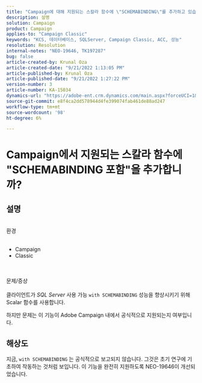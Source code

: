 ```yaml
---
title: "Campaign에 대해 지원되는 스칼라 함수에 \"SCHEMABINDING\"를 추가하고 있습니까?"
description: 설명
solution: Campaign
product: Campaign
applies-to: "Campaign Classic"
keywords: "KCS, 데이터베이스, SQLServer, Campaign Classic, ACC, 성능"
resolution: Resolution
internal-notes: "NEO-19646, TK197287"
bug: false
article-created-by: Krunal Oza
article-created-date: "9/21/2022 1:13:05 PM"
article-published-by: Krunal Oza
article-published-date: "9/21/2022 1:27:22 PM"
version-number: 3
article-number: KA-15034
dynamics-url: "https://adobe-ent.crm.dynamics.com/main.aspx?forceUCI=1&pagetype=entityrecord&etn=knowledgearticle&id=65c3361d-af39-ed11-9db0-0022480867bd"
source-git-commit: e8f4ca2dd578944d4fe399074fab461de88ad247
workflow-type: tm+mt
source-wordcount: '98'
ht-degree: 6%

---
```


# Campaign에서 지원되는 스칼라 함수에 &quot;SCHEMABINDING 포함&quot;을 추가합니까?

## 설명

<br>환경<br><br>
- Campaign
- Classic



<br><br>문제/증상<br><br>
클라이언트가 *SQL Server* 사용 가능 `with SCHEMABINDING` 성능을 향상시키기 위해 Scalar 함수를 사용합니다.

하지만 문제는 이 기능이 Adobe Campaign 내에서 공식적으로 지원되는지 여부입니다.


## 해상도


지금, `with SCHEMABINDING` 는 공식적으로 보고되지 않습니다. 그것은 초기 연구에 기초하여 작동하는 것처럼 보입니다. 이 기능을 완전히 지원하도록 NEO-19646이 개선되었습니다.
